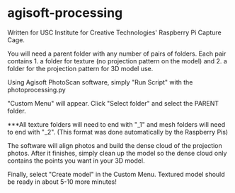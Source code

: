# agisoft-processing
Written for USC Institute for Creative Technologies' Raspberry Pi Capture Cage. 

You will need a parent folder with any number of pairs of folders. 
Each pair contains 1. a folder for texture (no projection pattern on the model) and 2. a folder for the projection pattern for 3D model use. 

Using Agisoft PhotoScan software, simply "Run Script" with the photoprocessing.py

"Custom Menu" will appear. Click "Select folder" and select the PARENT folder.

***All texture folders will need to end with "_1" and mesh folders will need to end with "_2". (This format was done automatically by the Raspberry Pis)

The software will align photos and build the dense cloud of the projection photos. After it finishes, simply clean up the model so the dense cloud only contains the points you want in your 3D model.

Finally, select "Create model" in the Custom Menu. Textured model should be ready in about 5-10 more minutes!
